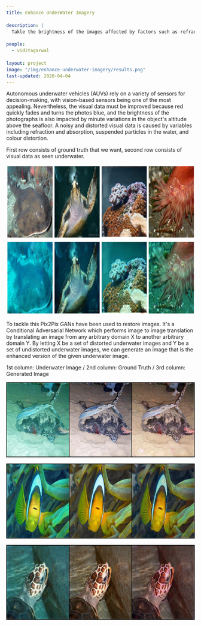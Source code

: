 ```yaml
---
title: Enhance UnderWater Imagery

description: |
  Takle the brightness of the images affected by factors such as refraction and absorption, suspended particles in the water, and color distortion results in a noisy and distorted visual data.

people:
  - viditagarwal 

layout: project
image: "/img/enhance-underwater-imagery/results.png"
last-updated: 2020-04-04
---
```

Autonomous underwater vehicles (AUVs) rely on a variety of sensors for decision-making, with vision-based sensors being one of the most appealing. Nevertheless, the visual data must be improved because red quickly fades and turns the photos blue, and the brightness of the photographs is also impacted by minute variations in the object's altitude above the seafloor. A noisy and distorted visual data is caused by variables including refraction and absorption, suspended particles in the water, and colour distortion.

First row consists of ground truth that we want, second row consists of visual data as seen underwater.

<p align="center">

   <img width="800" height="400" src="\img\enhance-underwater-imagery\visual-data.png">
   
</p>

To tackle this Pix2Pix GANs have been used to restore images. It's a Conditional Adversarial Network which performs image to image translation by translating an image from any arbitrary domain X to another arbitrary domain Y. By letting X be a set of distorted underwater images and Y be a set of undistorted underwater images, we can generate an image that is the enhanced version of the given underwater image.

1st column: Underwater Image / 2nd column: Ground Truth / 3rd column: Generated Image

<p align="center">

   <img width="600" height="200" src="\img\enhance-underwater-imagery\results.png">
   
</p>
<p align="center">

   <img width="600" height="200" src="\img\enhance-underwater-imagery\results1.png">
   
</p>
<p align="center">

   <img width="600" height="200" src="\img\enhance-underwater-imagery\results2.png">
   
</p>




